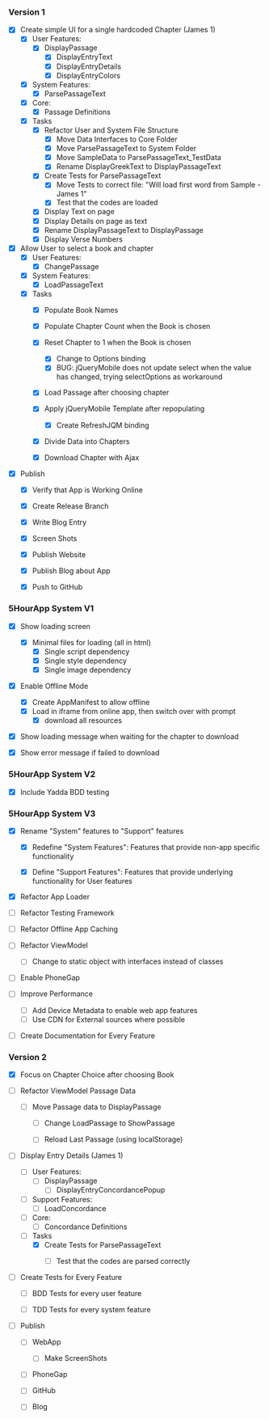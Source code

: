 ﻿### Version 1

- [X] Create simple UI for a single hardcoded Chapter (James 1)
	- [X] User Features:
		- [X] DisplayPassage
			- [X] DisplayEntryText
			- [X] DisplayEntryDetails
			- [X] DisplayEntryColors
	- [X] System Features:
		- [X] ParsePassageText
	- [X] Core:
		- [X] Passage Definitions
	- [X] Tasks
		- [X] Refactor User and System File Structure
			- [X] Move Data Interfaces to Core Folder
			- [X] Move ParsePassageText to System Folder
			- [X] Move SampleData to ParsePassageText_TestData
			- [X] Rename DisplayGreekText to DisplayPassageText
		- [X] Create Tests for ParsePassageText
			- [X] Move Tests to correct file: "Will load first word from Sample - James 1"
			- [X] Test that the codes are loaded
		- [X] Display Text on page
		- [X] Display Details on page as text
		- [X] Rename DisplayPassageText to DisplayPassage
		- [X] Display Verse Numbers

- [X] Allow User to select a book and chapter
	- [X] User Features:
		- [X] ChangePassage
	- [X] System Features:
		- [X] LoadPassageText
	- [X] Tasks
		- [X] Populate Book Names
		- [X] Populate Chapter Count when the Book is chosen
		- [X] Reset Chapter to 1 when the Book is chosen
			- [X] Change to Options binding
			- [X] BUG: jQueryMobile does not update select when the value has changed, trying selectOptions as workaround
		- [X] Load Passage after choosing chapter
		- [X] Apply jQueryMobile Template after repopulating
			- [X] Create RefreshJQM binding
		- [X] Divide Data into Chapters
		- [X] Download Chapter with Ajax


- [X] Publish
	- [X] Verify that App is Working Online
	- [X] Create Release Branch
	- [X] Write Blog Entry
	- [X] Screen Shots
	- [X] Publish Website
	- [X] Publish Blog about App
	- [X] Push to GitHub


### 5HourApp System V1

- [X] Show loading screen

	- [X] Minimal files for loading (all in html)
		- [X] Single script dependency
		- [X] Single style dependency
		- [X] Single image dependency

- [X] Enable Offline Mode

	- [X] Create AppManifest to allow offline 
	- [X] Load in iframe from online app, then switch over with prompt
		-  [X] download all resources

- [X] Show loading message when waiting for the chapter to download
- [X] Show error message if failed to download

### 5HourApp System V2

- [X] Include Yadda BDD testing

### 5HourApp System V3

- [X] Rename "System" features to "Support" features

	- [X] Redefine "System Features": Features that provide non-app specific functionality
	- [X] Define "Support Features": Features that provide underlying functionality for User features


- [X] Refactor App Loader


- [ ] Refactor Testing Framework


- [ ] Refactor Offline App Caching


- [ ] Refactor ViewModel
	- [ ] Change to static object with interfaces instead of classes

- [ ] Enable PhoneGap

- [ ] Improve Performance
	- [ ] Add Device Metadata to enable web app features
	- [ ] Use CDN for External sources where possible

- [ ] Create Documentation for Every Feature


### Version 2

- [X] Focus on Chapter Choice after choosing Book

- [ ] Refactor ViewModel Passage Data
	- [ ] Move Passage data to DisplayPassage
		- [ ] Change LoadPassage to ShowPassage
		- [ ] Reload Last Passage (using localStorage)


- [ ] Display Entry Details (James 1)
	- [ ] User Features:
		- [ ] DisplayPassage
			- [ ] DisplayEntryConcordancePopup
	- [ ] Support Features:
		- [ ] LoadConcordance
	- [ ] Core:
		- [ ] Concordance Definitions
	- [ ] Tasks
		- [X] Create Tests for ParsePassageText
			- [ ] Test that the codes are parsed correctly


- [ ] Create Tests for Every Feature
	- [ ] BDD Tests for every user feature
	- [ ] TDD Tests for every system feature


- [ ] Publish
	- [ ] WebApp
		- [ ] Make ScreenShots
	- [ ] PhoneGap
	- [ ] GitHub
	- [ ] Blog


